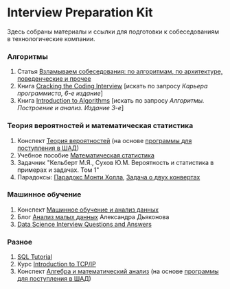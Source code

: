 # Interview Preparation Kit
Здесь собраны материалы и ссылки для подготовки к собеседованиям в технологические компании.


### Алгоритмы
1) Статья [Взламываем собеседования: по алгоритмам, по архитектуре, поведенческие и прочее](https://habr.com/ru/company/edison/blog/344018/)
2) Книга [Cracking the Coding Interview](https://www.amazon.com/Cracking-Coding-Interview-Programming-Questions/dp/098478280X) [искать по запросу *Карьера программиста, 6-е издание*]
3) Книга [Introduction to Algorithms](https://www.amazon.com/Introduction-Algorithms-3rd-MIT-Press/dp/0262033844) [искать по запросу *Алгоритмы. Построение и анализ. Издание 3-е*]

### Теория вероятностей и математическая статистика
1) Конспект [Теория вероятностей](https://github.com/chizhonk/interview_preparation_kit/blob/master/Probability%20Theory.pdf) (на основе [программы для поступления в ШАД](https://cache-mskmar11.cdn.yandex.net/download.cdn.yandex.net/shad/shad_program_v3.pdf))
2) Учебное пособие [Математическая статистика](https://github.com/chizhonk/interview_preparation_kit/blob/master/Statistics.pdf)
3) Задачник "Кельберт М.Я., Сухов Ю.М. Вероятность и статистика в примерах и задачах. Том 1"
4) Парадоксы: [Парадокс Монти Холла](https://ru.wikipedia.org/wiki/Парадокс_Монти_Холла), [Задача о двух конвертах](https://ru.wikipedia.org/wiki/Задача_о_двух_конвертах)

### Машинное обучение
1) Конспект [Машинное обучение и анализ данных](https://github.com/chizhonk/interview_preparation_kit/blob/master/Машинное%20обучение%20и%20анализ%20данных.pdf)
2) Блог [Анализ малых данных](https://dyakonov.org) Александра Дьяконова
3) [Data Science Interview Questions and Answers](https://github.com/iamtodor/data-science-interview-questions-and-answers)

### Разное
1) [SQL Tutorial](https://mode.com/sql-tutorial)
2) Курс [Introduction to TCP/IP](https://www.coursera.org/learn/tcpip)
3) Конспект [Алгебра и математический анализ](https://github.com/chizhonk/interview_preparation_kit/blob/master/Algebra%20%26%20Calculus.pdf) (на основе [программы для поступления в ШАД](https://cache-mskmar11.cdn.yandex.net/download.cdn.yandex.net/shad/shad_program_v3.pdf))
